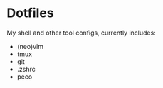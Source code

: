 Dotfiles
============

My shell and other tool configs, currently includes:

* (neo)vim
* tmux
* git
* .zshrc
* peco



